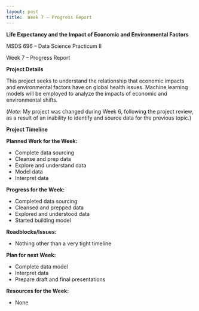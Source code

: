 ```yaml
---
layout: post
title:  Week 7 – Progress Report
---
```

**Life Expectancy and the Impact of Economic and Environmental Factors**

MSDS 696 – Data Science Practicum II

Week 7 – Progress Report

**Project Details**

This project seeks to understand the relationship that economic impacts and environmental factors have on global health issues. Machine learning models will be employed to analyze the impacts of economic and environmental shifts.

(*Note:* My project was changed during Week 6, following the project review, as a result of an inability to identify and source data for the previous topic.)  

**Project Timeline**



**Planned Work for the Week:**

* Complete data sourcing
* Cleanse and prep data
* Explore and understand data
* Model data
* Interpret data

**Progress for the Week:**

* Completed data sourcing
* Cleansed and prepped data
* Explored and understood data
* Started building model

**Roadblocks/Issues:** 

* Nothing other than a very tight timeline

**Plan for next Week:**

* Complete data model
* Interpret data
* Prepare draft and final presentations

**Resources for the Week:**

* None
